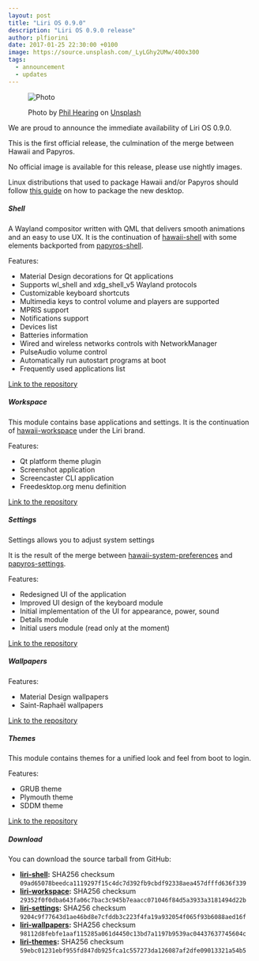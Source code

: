 ```yaml
---
layout: post
title: "Liri OS 0.9.0"
description: "Liri OS 0.9.0 release"
author: plfiorini
date: 2017-01-25 22:30:00 +0100
image: https://source.unsplash.com/_LyLGhy2UMw/400x300
tags:
  - announcement
  - updates
---
```


<figure markdown="1">

![Photo](https://source.unsplash.com/_LyLGhy2UMw/800x600)
<figcaption>
Photo by <a target="_blank" rel="noopener nofollow" href="https://unsplash.com/@philhearing?utm_source=unsplash&utm_medium=referral&utm_content=creditCopyText">Phil Hearing</a>
on <a target="_blank" rel="noopener nofollow" href="https://unsplash.com/?utm_source=unsplash&utm_medium=referral&utm_content=creditCopyText">Unsplash</a>
</figcaption>

</figure>

We are proud to announce the immediate availability of Liri OS 0.9.0.

This is the first official release, the culmination of the merge between Hawaii and Papyros.

No official image is available for this release, please use nightly images.

Linux distributions that used to package Hawaii and/or Papyros should follow [this guide][migration]
on how to package the new desktop.

##### Shell

A Wayland compositor written with QML that delivers smooth animations and an easy to use UX.
It is the continuation of [hawaii-shell][hawaii-shell] with some elements backported from [papyros-shell][papyros-shell].

Features:

* Material Design decorations for Qt applications
* Supports wl_shell and xdg_shell_v5 Wayland protocols
* Customizable keyboard shortcuts
* Multimedia keys to control volume and players are supported
* MPRIS support
* Notifications support
* Devices list
* Batteries information
* Wired and wireless networks controls with NetworkManager
* PulseAudio volume control
* Automatically run autostart programs at boot
* Frequently used applications list

[Link to the repository][liri-shell]

##### Workspace

This module contains base applications and settings.
It is the continuation of [hawaii-workspace][hawaii-workspace] under the Liri brand.

Features:

* Qt platform theme plugin
* Screenshot application
* Screencaster CLI application
* Freedesktop.org menu definition

[Link to the repository][liri-workspace]

##### Settings

Settings allows you to adjust system settings

It is the result of the merge between [hawaii-system-preferences][hawaii-system-preferences] and [papyros-settings][papyros-settings].

Features:

* Redesigned UI of the application
* Improved UI design of the keyboard module
* Initial implementation of the UI for appearance, power, sound
* Details module
* Initial users module (read only at the moment)

[Link to the repository][liri-settings]

##### Wallpapers

Features:

* Material Design wallpapers
* Saint-Raphaël wallpapers

[Link to the repository][liri-wallpapers]

##### Themes

This module contains themes for a unified look and feel from boot to login.

Features:

* GRUB theme
* Plymouth theme
* SDDM theme

[Link to the repository][liri-themes]

##### Download

You can download the source tarball from GitHub:

* **[liri-shell][liri-shell-tarball]:** SHA256 checksum `09ad65078beedca1119297f15c4dc7d392fb9cbdf92338aea457dfffd636f339`
* **[liri-workspace][liri-workspace-tarball]:** SHA256 checksum `29352f0f0dba643fa06c7bac3c945b7eaacc071046f84d5a3933a3181494d22b`
* **[liri-settings][liri-settings-tarball]:** SHA256 checksum `9204c9f77643d1ae46bd8e7cfddb3c223f4fa19a932054f065f93b6088aed16f`
* **[liri-wallpapers][liri-wallpapers-tarball]:** SHA256 checksum `98112d8febfe1aaf115285a061d4450c13bd7a1197b9539ac04437637745604c`
* **[liri-themes][liri-themes-tarball]:** SHA256 checksum `59ebc01231ebf955fd847db925fca1c557273da126087af2dfe09013321a54b5`


[migration]: https://github.com/lirios/lirios/wiki/Distro-Migration
[liri-shell]: https://github.com/lirios/shell
[liri-shell-tarball]: https://github.com/lirios/shell/releases/download/v0.9.0/liri-shell-0.9.0.tar.xz
[liri-workspace]: https://github.com/lirios/workspace
[liri-workspace-tarball]: https://github.com/lirios/workspace/releases/download/v0.9.0/liri-workspace-0.9.0.tar.xz
[liri-settings]: https://github.com/lirios/settings
[liri-settings-tarball]: https://github.com/lirios/settings/releases/download/v0.9.0/liri-settings-0.9.0.tar.xz
[liri-wallpapers]: https://github.com/lirios/wallpapers
[liri-wallpapers-tarball]: https://github.com/lirios/wallpapers/releases/download/v0.9.0/liri-wallpapers-0.9.0.tar.xz
[liri-themes]: https://github.com/lirios/themes
[liri-themes-tarball]: https://github.com/lirios/themes/releases/download/v0.9.0/lirios-themes-0.9.0.tar.xz
[hawaii-shell]: https://github.com/hawaii-desktop/hawaii-shell
[hawaii-workspace]: https://github.com/hawaii-desktop/hawaii-workspace
[hawaii-system-preferences]: https://github.com/hawaii-desktop/hawaii-system-preferences
[papyros-shell]: https://github.com/papyros/papyros-shell
[papyros-settings]: https://github.com/papyros/settings-app
